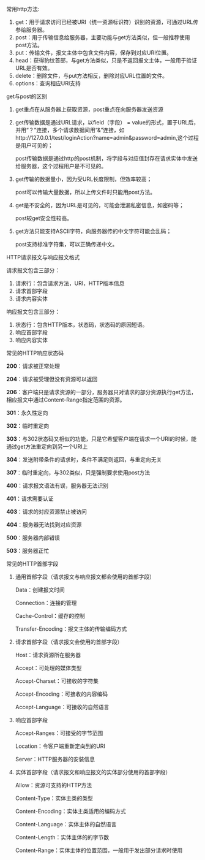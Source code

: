 常用http方法:

1. get：用于请求访问已经被URI（统一资源标识符）识别的资源，可通过URL传参给服务器。
2. post：用于传输信息给服务器，主要功能与get方法类似，但一般推荐使用post方法。
3. put：传输文件，报文主体中包含文件内容，保存到对应URI位置。
4. head：获得豹纹首部，与get方法类似，只是不返回报文主体，一般用于验证URL是否有效。
5. delete：删除文件，与put方法相反，删除对应URL位置的文件。
6. options：查询相应URI支持



get与post的区别

1. get重点在从服务器上获取资源，post重点在向服务器发送资源

2. get传输数据是通过URL请求，以field（字段） = value的形式，置于URL后，并用“？”连接，多个请求数据间用“&”连接，如http://127.0.0.1/test/loginAction?name=admin&password=admin,这个过程是用户可见的；

   post传输数据是通过http的post机制，将字段与对应值封存在请求实体中发送给服务器，这个过程用户是不可见的。

3. get传输的数据量小，因为受URL长度限制，但效率较高；

   post可以传输大量数据，所以上传文件时只能用post方法。

4. get是不安全的，因为URL是可见的，可能会泄漏私密信息，如密码等；

   post较get安全性较高。

5. get方法只能支持ASCII字符，向服务器传的中文字符可能会乱码；

   post支持标准字符集，可以正确传递中文。



HTTP请求报文与响应报文格式

请求报文包含三部分：

1. 请求行：包含请求方法，URI，HTTP版本信息
2. 请求首部字段
3. 请求内容实体

响应报文包含三部分：

1. 状态行：包含HTTP版本，状态码，状态码的原因短语。
2. 响应首部字段
3. 响应内容实体



常见的HTTP响应状态码

__200__：请求被正常处理

__204__：请求被受理但没有资源可以返回

__206__：客户端只是请求资源的一部分，服务器只对请求的部分资源执行get方法，相应报文中通过Content-Range指定范围的资源。

__301__：永久性定向

__302__：临时重定向

__303__：与302状态码又相似的功能，只是它希望客户端在请求一个URI的时候，能通过get方法重定向到另一个URI上

__304__：发送附带条件的请求时，条件不满足则返回，与重定向无关

__307__：临时重定向，与302类似，只是强制要求使用post方法

__400__：请求报文语法有误，服务器无法识别

__401__：请求需要认证

__403__：请求的对应资源禁止被访问

__404__：服务器无法找到对应资源

__500__：服务器内部错误

__503__：服务器正忙



常见的HTTP首部字段

1. 通用首部字段（请求报文与响应报文都会使用的首部字段）

   Data：创建报文时间

   Connection：连接的管理

   Cache-Control：缓存的控制

   Transfer-Encoding：报文主体的传输编码方式

2. 请求首部字段（请求报文会使用的首部字段）

   Host：请求资源所在服务器

   Accept：可处理的媒体类型

   Accept-Charset：可接收的字符集

   Accept-Encoding：可接收的内容编码

   Accept-Language：可接收的自然语言

3. 响应首部字段

   Accept-Ranges：可接受的字节范围

   Location：令客户端重新定向到的URI

   Server：HTTP服务器的安装信息

4. 实体首部字段（请求报文和响应报文的实体部分使用的首部字段）

   Allow：资源可支持的HTTP方法

   Content-Type：实体主类的类型

   Content-Encoding：实体主类适用的编码方式

   Content-Language：实体主体的自然语言

   Content-Length：实体主体的的字节数

   Content-Range：实体主体的位置范围，一般用于发出部分请求时使用